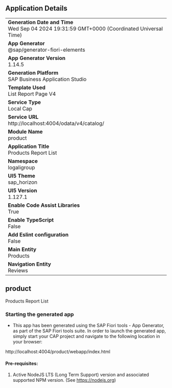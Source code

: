 ## Application Details
|               |
| ------------- |
|**Generation Date and Time**<br>Wed Sep 04 2024 19:31:59 GMT+0000 (Coordinated Universal Time)|
|**App Generator**<br>@sap/generator-fiori-elements|
|**App Generator Version**<br>1.14.5|
|**Generation Platform**<br>SAP Business Application Studio|
|**Template Used**<br>List Report Page V4|
|**Service Type**<br>Local Cap|
|**Service URL**<br>http://localhost:4004/odata/v4/catalog/|
|**Module Name**<br>product|
|**Application Title**<br>Products Report List|
|**Namespace**<br>logaligroup|
|**UI5 Theme**<br>sap_horizon|
|**UI5 Version**<br>1.127.1|
|**Enable Code Assist Libraries**<br>True|
|**Enable TypeScript**<br>False|
|**Add Eslint configuration**<br>False|
|**Main Entity**<br>Products|
|**Navigation Entity**<br>Reviews|

## product

Products Report List

### Starting the generated app

-   This app has been generated using the SAP Fiori tools - App Generator, as part of the SAP Fiori tools suite.  In order to launch the generated app, simply start your CAP project and navigate to the following location in your browser:

http://localhost:4004/product/webapp/index.html

#### Pre-requisites:

1. Active NodeJS LTS (Long Term Support) version and associated supported NPM version.  (See https://nodejs.org)



